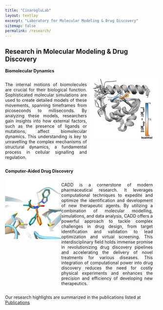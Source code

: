 ```yaml
---
title: "CinarogluLab"
layout: textlay
excerpt: "Laboratory for Molecular Modeling & Drug Discovery"
sitemap: false
permalink: /research/
---
```


## Research in Molecular Modeling & Drug Discovery


**Biomolecular Dynamics**

<div style="display: flex; flex-wrap: wrap; justify-content: space-between;">

<div style="flex: 1; text-align: justify; margin-right: 20px;">

The internal motions of biomolecules are crucial for their biological function. Sophisticated molecular simulations are used to create detailed models of these movements, spanning timeframes from picoseconds to milliseconds. By analyzing these models, researchers gain insights into how external factors, such as the presence of ligands or mutations, affect biomolecular dynamics. This understanding is key to unravelling the complex mechanisms of structural dynamics, a fundamental process in cellular signalling and regulation.

</div>

<div style="flex: 0 0 auto;">
<img src="https://raw.githubusercontent.com/CinarogluLab/cinaroglulab.github.io/main/images/images-0003.jpeg" alt="Biomolecular Dynamics" style="height: 200px;">

</div>
</div>

**Computer-Aided Drug Discovery**

<div style="display: flex; flex-wrap: wrap; justify-content: space-between;">

<div style="flex: 0 0 auto;">
<img src="https://raw.githubusercontent.com/CinarogluLab/cinaroglulab.github.io/main/images/images-0004.png" alt="Biomolecular Dynamics" style="height: 200px;">
</div>

<div style="flex: 1; text-align: justify; margin-right: 20px;">

CADD is a cornerstone of modern pharmaceutical research. It leverages computational techniques to expedite and optimize the identification and development of new therapeutic agents. By utilizing a combination of molecular modelling, simulations, and data analysis, CADD offers a powerful approach to tackle complex challenges in drug design, from target identification and validation to lead optimization and virtual screening. This interdisciplinary field holds immense promise in revolutionizing drug discovery pipelines and accelerating the delivery of novel treatments for various diseases. This integration of computational power into drug discovery reduces the need for costly physical experiments and enhances the precision and efficiency of developing new therapeutics.

</div>
</div>

Our research highlights are summarized in the publications listed at <a href="{{ site.url }}{{ site.baseurl }}/publications">Publications</a> 
